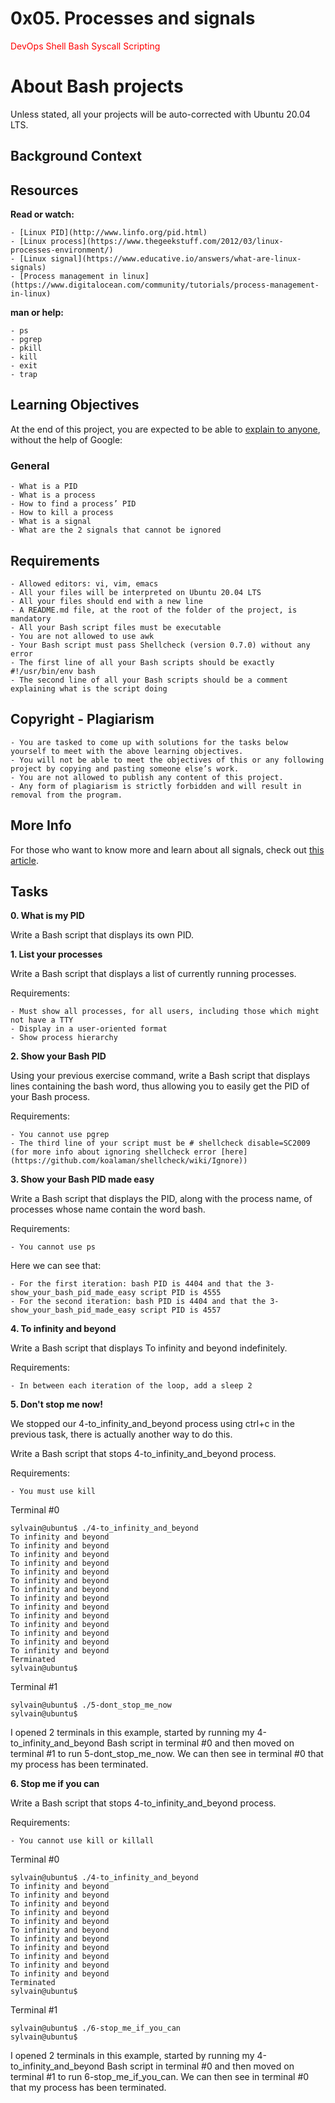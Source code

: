 # 0x05. Processes and signals

<span style="color: red"> DevOps Shell Bash Syscall Scripting  </span>

# About Bash projects 

Unless stated, all your projects will be auto-corrected with Ubuntu 20.04 LTS.

## Background Context


## Resources

**Read or watch:**

	- [Linux PID](http://www.linfo.org/pid.html)
	- [Linux process](https://www.thegeekstuff.com/2012/03/linux-processes-environment/)
	- [Linux signal](https://www.educative.io/answers/what-are-linux-signals)
	- [Process management in linux](https://www.digitalocean.com/community/tutorials/process-management-in-linux)


**man or help:**

	- ps
	- pgrep
	- pkill
	- kill
	- exit
	- trap

## Learning Objectives

At the end of this project, you are expected to be able to [explain to anyone](https://fs.blog/feynman-learning-technique/), without the help of Google:

### General

	- What is a PID
	- What is a process
	- How to find a process’ PID
	- How to kill a process
	- What is a signal
	- What are the 2 signals that cannot be ignored

## Requirements

	- Allowed editors: vi, vim, emacs
	- All your files will be interpreted on Ubuntu 20.04 LTS
	- All your files should end with a new line
	- A README.md file, at the root of the folder of the project, is mandatory
	- All your Bash script files must be executable
	- You are not allowed to use awk
	- Your Bash script must pass Shellcheck (version 0.7.0) without any error
	- The first line of all your Bash scripts should be exactly #!/usr/bin/env bash
	- The second line of all your Bash scripts should be a comment explaining what is the script doing

## Copyright - Plagiarism

	- You are tasked to come up with solutions for the tasks below yourself to meet with the above learning objectives.
	- You will not be able to meet the objectives of this or any following project by copying and pasting someone else’s work. 
	- You are not allowed to publish any content of this project.
	- Any form of plagiarism is strictly forbidden and will result in removal from the program.

## More Info

For those who want to know more and learn about all signals, check out [this article](https://www.computerhope.com/unix/signals.htm).

## Tasks

**0. What is my PID**

Write a Bash script that displays its own PID.

**1. List your processes**

Write a Bash script that displays a list of currently running processes.

Requirements:

	- Must show all processes, for all users, including those which might not have a TTY
	- Display in a user-oriented format
	- Show process hierarchy

**2. Show your Bash PID**

Using your previous exercise command, write a Bash script that displays lines containing the bash word, thus allowing you to easily get the PID of your Bash process.

Requirements:

	- You cannot use pgrep
	- The third line of your script must be # shellcheck disable=SC2009 (for more info about ignoring shellcheck error [here](https://github.com/koalaman/shellcheck/wiki/Ignore))

**3. Show your Bash PID made easy**

Write a Bash script that displays the PID, along with the process name, of processes whose name contain the word bash.

Requirements:
	
	- You cannot use ps

Here we can see that: 

	- For the first iteration: bash PID is 4404 and that the 3-show_your_bash_pid_made_easy script PID is 4555
	- For the second iteration: bash PID is 4404 and that the 3-show_your_bash_pid_made_easy script PID is 4557

**4. To infinity and beyond**

Write a Bash script that displays To infinity and beyond indefinitely. 

Requirements:

	- In between each iteration of the loop, add a sleep 2

**5. Don't stop me now!**

We stopped our 4-to_infinity_and_beyond process using ctrl+c in the previous task, there is actually another way to do this.

Write a Bash script that stops 4-to_infinity_and_beyond process.

Requirements:

	- You must use kill

Terminal #0

```
sylvain@ubuntu$ ./4-to_infinity_and_beyond
To infinity and beyond
To infinity and beyond
To infinity and beyond
To infinity and beyond
To infinity and beyond
To infinity and beyond
To infinity and beyond
To infinity and beyond
To infinity and beyond
To infinity and beyond
To infinity and beyond
To infinity and beyond
To infinity and beyond
To infinity and beyond
Terminated
sylvain@ubuntu$ 
```

Terminal #1

```
sylvain@ubuntu$ ./5-dont_stop_me_now 
sylvain@ubuntu$ 
```
I opened 2 terminals in this example, started by running my 4-to_infinity_and_beyond Bash script in terminal #0 and then moved on terminal #1 to run 5-dont_stop_me_now. We can then see in terminal #0 that my process has been terminated.

**6. Stop me if you can**

Write a Bash script that stops 4-to_infinity_and_beyond process.

Requirements:

	- You cannot use kill or killall

Terminal #0

```
sylvain@ubuntu$ ./4-to_infinity_and_beyond
To infinity and beyond
To infinity and beyond
To infinity and beyond
To infinity and beyond
To infinity and beyond
To infinity and beyond
To infinity and beyond
To infinity and beyond
To infinity and beyond
To infinity and beyond
To infinity and beyond
Terminated
sylvain@ubuntu$
```
Terminal #1

```
sylvain@ubuntu$ ./6-stop_me_if_you_can
sylvain@ubuntu$ 
```
I opened 2 terminals in this example, started by running my 4-to_infinity_and_beyond Bash script in terminal #0 and then moved on terminal #1 to run 6-stop_me_if_you_can. We can then see in terminal #0 that my process has been terminated.	
